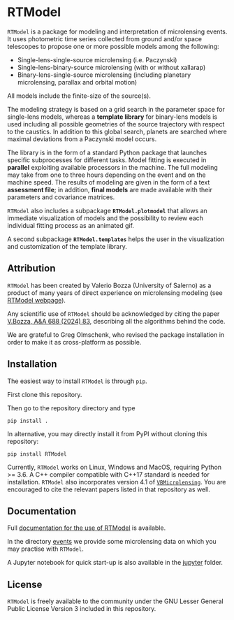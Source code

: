 # RTModel
`RTModel` is a package for modeling and interpretation of microlensing events. It uses photometric time series collected from ground and/or space telescopes to propose one or more possible models among the following:
- Single-lens-single-source microlensing (i.e. Paczynski)
- Single-lens-binary-source microlensing (with or without xallarap)
- Binary-lens-single-source microlensing (including planetary microlensing, parallax and orbital motion)

All models include the finite-size of the source(s).

The modeling strategy is based on a grid search in the parameter space for single-lens models, whereas a **template library** for binary-lens models is used including all possible geometries of the source trajectory with respect to the caustics. In addition to this global search, planets are searched where maximal deviations from a Paczynski model occurs. 

The library is in the form of a standard Python package that launches specific subprocesses for different tasks. Model fitting is executed in **parallel** exploiting available processors in the machine. The full modeling may take from one to three hours depending on the event and on the machine speed. The results of modeling are given in the form of a text **assessment file**; in addition, **final models** are made available with their parameters and covariance matrices.

`RTModel` also includes a subpackage **`RTModel.plotmodel`** that allows an immediate visualization of models and the possibility to review each individual fitting process as an animated gif.

A second subpackage **`RTModel.templates`** helps the user in the visualization and customization of the template library.

## Attribution

`RTModel` has been created by Valerio Bozza (University of Salerno) as a product of many years of direct experience on microlensing modeling (see [RTModel webpage](http://www.fisica.unisa.it/GravitationAstrophysics/RTModel.htm)). 

Any scientific use of `RTModel` should be acknowledged by citing the paper [V.Bozza, A&A 688 (2024) 83](https://ui.adsabs.harvard.edu/abs/2024A%26A...688A..83B/abstract), describing all the algorithms behind the code.

We are grateful to Greg Olmschenk, who revised the package installation in order to make it as cross-platform as possible.

## Installation

The easiest way to install `RTModel` is through `pip`. 

First clone this repository.

Then go to the repository directory and type

```
pip install .
```

In alternative, you may directly install it from PyPI without cloning this repository:

```
pip install RTModel
```

Currently, `RTModel` works on Linux, Windows and MacOS, requiring Python >= 3.6. 
A C++ compiler compatible with C++17 standard is needed for installation.
`RTModel` also incorporates version 4.1 of [`VBMicrolensing`](https://github.com/valboz/VBMicrolensing). You are encouraged to cite the relevant papers listed in that repository as well.

## Documentation
Full [documentation for the use of RTModel](docs/README.md) is available.

In the directory [events](events) we provide some microlensing data on which you may practise with `RTModel`.

A Jupyter notebook for quick start-up is also available in the [jupyter](jupyter) folder.

## License
`RTModel` is freely available to the community under the 
GNU Lesser General Public License Version 3 included in this repository.


